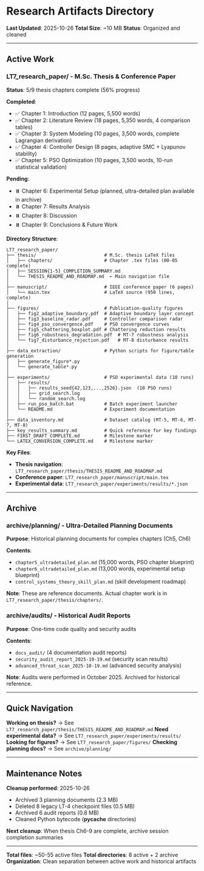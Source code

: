 # Research Artifacts Directory

**Last Updated**: 2025-10-26
**Total Size**: ~10 MB
**Status**: Organized and cleaned

---

## Active Work

### LT7_research_paper/ - M.Sc. Thesis & Conference Paper

**Status**: 5/9 thesis chapters complete (56% progress)

**Completed**:
- ✅ Chapter 1: Introduction (12 pages, 5,500 words)
- ✅ Chapter 2: Literature Review (18 pages, 5,350 words, 4 comparison tables)
- ✅ Chapter 3: System Modeling (10 pages, 3,500 words, complete Lagrangian derivation)
- ✅ Chapter 4: Controller Design (8 pages, adaptive SMC + Lyapunov stability)
- ✅ Chapter 5: PSO Optimization (10 pages, 3,500 words, 10-run statistical validation)

**Pending**:
- ⏸️ Chapter 6: Experimental Setup (planned, ultra-detailed plan available in archive)
- ⏸️ Chapter 7: Results Analysis
- ⏸️ Chapter 8: Discussion
- ⏸️ Chapter 9: Conclusions & Future Work

**Directory Structure**:
```
LT7_research_paper/
├── thesis/                         # M.Sc. thesis LaTeX files
│   ├── chapters/                   # Chapter .tex files (00-05 complete)
│   ├── SESSION{1-5}_COMPLETION_SUMMARY.md
│   └── THESIS_README_AND_ROADMAP.md  ← Main navigation file
│
├── manuscript/                     # IEEE conference paper (6 pages)
│   └── main.tex                    # LaTeX source (950 lines, complete)
│
├── figures/                        # Publication-quality figures
│   ├── fig2_adaptive_boundary.pdf  # Adaptive boundary layer concept
│   ├── fig3_baseline_radar.pdf     # Controller comparison radar
│   ├── fig4_pso_convergence.pdf    # PSO convergence curves
│   ├── fig5_chattering_boxplot.pdf # Chattering reduction results
│   ├── fig6_robustness_degradation.pdf  # MT-7 robustness analysis
│   └── fig7_disturbance_rejection.pdf   # MT-8 disturbance results
│
├── data_extraction/                # Python scripts for figure/table generation
│   ├── generate_figure*.py
│   └── generate_table*.py
│
├── experiments/                    # PSO experimental data (10 runs)
│   ├── results/
│   │   ├── results_seed{42,123,...,2526}.json  (10 PSO runs)
│   │   ├── grid_search.log
│   │   └── random_search.log
│   ├── run_pso_batch.bat           # Batch experiment launcher
│   └── README.md                   # Experiment documentation
│
├── data_inventory.md               # Dataset catalog (MT-5, MT-6, MT-7, MT-8)
├── key_results_summary.md          # Quick reference for key findings
├── FIRST_DRAFT_COMPLETE.md         # Milestone marker
└── LATEX_CONVERSION_COMPLETE.md    # Milestone marker
```

**Key Files**:
- **Thesis navigation**: `LT7_research_paper/thesis/THESIS_README_AND_ROADMAP.md`
- **Conference paper**: `LT7_research_paper/manuscript/main.tex`
- **Experimental data**: `LT7_research_paper/experiments/results/*.json`

---

## Archive

### archive/planning/ - Ultra-Detailed Planning Documents

**Purpose**: Historical planning documents for complex chapters (Ch5, Ch6)

**Contents**:
- `chapter5_ultradetailed_plan.md` (15,000 words, PSO chapter blueprint)
- `chapter6_ultradetailed_plan.md` (13,000 words, experimental setup blueprint)
- `control_systems_theory_skill_plan.md` (skill development roadmap)

**Note**: These are reference documents. Actual chapter work is in `LT7_research_paper/thesis/chapters/`.

### archive/audits/ - Historical Audit Reports

**Purpose**: One-time code quality and security audits

**Contents**:
- `docs_audit/` (4 documentation audit reports)
- `security_audit_report_2025-10-19.md` (security scan results)
- `advanced_threat_scan_2025-10-19.md` (advanced security analysis)

**Note**: Audits were performed in October 2025. Archived for historical reference.

---

## Quick Navigation

**Working on thesis?** → See `LT7_research_paper/thesis/THESIS_README_AND_ROADMAP.md`
**Need experimental data?** → See `LT7_research_paper/experiments/results/`
**Looking for figures?** → See `LT7_research_paper/figures/`
**Checking planning docs?** → See `archive/planning/`

---

## Maintenance Notes

**Cleanup performed**: 2025-10-26
- Archived 3 planning documents (2.3 MB)
- Deleted 8 legacy LT-4 checkpoint files (0.5 MB)
- Archived 6 audit reports (0.8 MB)
- Cleaned Python bytecode (__pycache__ directories)

**Next cleanup**: When thesis Ch6-9 are complete, archive session completion summaries

---

**Total files**: ~50-55 active files
**Total directories**: 8 active + 2 archive
**Organization**: Clean separation between active work and historical artifacts
